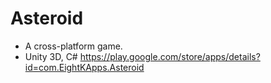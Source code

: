 # Asteroid
- A cross-platform game.
- Unity 3D, C#
https://play.google.com/store/apps/details?id=com.EightKApps.Asteroid
